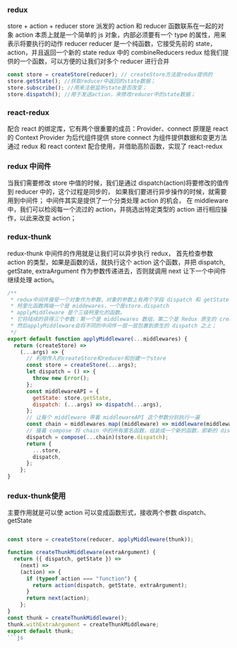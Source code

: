### redux

store + action + reducer
store 派发的 action 和 reducer 函数联系在一起的对象
action 本质上就是一个简单的 js 对象，内部必须要有一个 type 的属性，用来表示将要执行的动作
reducer reducer 是一个纯函数，它接受先前的 state，action，并且返回一个新的 state
redux 中的 combineReducers redux 给我们提供的一个函数，可以方便的让我们对多个 reducer 进行合并

```js
const store = createStore(reducer); // createStore方法是redux提供的
store.getState(); //获取reducer中返回的state数据；
store.subscribe(); //用来注册监听state是否改变；
store.dispatch(); //用于发送action，来修改reducer中的state数据；
```

### react-redux

配合 react 的绑定库，它有两个很重要的成员：Provider、connect 原理是 react 的 Context
Provider 为后代组件提供 store
connect 为组件提供数据和变更方法
通过 redux 和 react context 配合使用，并借助高阶函数，实现了 react-redux
### redux 中间件

当我们需要修改 store 中值的时候，我们是通过 dispatch(action)将要修改的值传到 reducer 中的，这个过程是同步的，
如果我们要进行异步操作的时候，就需要用到中间件；
中间件其实是提供了一个分类处理 action 的机会，
在 middleware 中，我们可以检阅每一个流过的 action，并挑选出特定类型的 action 进行相应操作，以此来改变 action；

### redux-thunk

redux-thunk 中间件的作用就是让我们可以异步执行 redux，
首先检查参数 action 的类型，如果是函数的话，就执行这个 action 这个函数，并把 dispatch, getState, extraArgument 作为参数传递进去，否则就调用 next 让下一个中间件继续处理 action。

```js
/**
 * redux中间件接受一个对象作为参数，对象的参数上有两个字段 dispatch 和 getState，分别代表着 Redux Store 上的两个同名函数。
 * 柯里化函数两端一个是 middewares，一个是store.dispatch
 * applyMiddleware 是个三级柯里化的函数。
 * 它将陆续的获得三个参数：第一个是 middlewares 数组，第二个是 Redux 原生的 createStore，最后一个是 reducer；
 * 然后applyMiddleware会将不同的中间件一层一层包裹到原生的 dispatch 之上；
 */
export default function applyMiddleware(...middlewares) {
  return (createStore) =>
    (...args) => {
      // 利用传入的createStore和reducer和创建一个store
      const store = createStore(...args);
      let dispatch = () => {
        throw new Error();
      };
      const middlewareAPI = {
        getState: store.getState,
        dispatch: (...args) => dispatch(...args),
      };
      // 让每个 middleware 带着 middlewareAPI 这个参数分别执行一遍
      const chain = middlewares.map((middleware) => middleware(middlewareAPI));
      // 接着 compose 将 chain 中的所有匿名函数，组装成一个新的函数，即新的 dispatch
      dispatch = compose(...chain)(store.dispatch);
      return {
        ...store,
        dispatch,
      };
    };
}
```





### redux-thunk使用

主要作用就是可以使 action 可以变成函数形式，接收两个参数 dispatch、getState

````js

const store = createStore(reducer, applyMiddleware(thunk));

function createThunkMiddleware(extraArgument) {
  return ({ dispatch, getState }) =>
    (next) =>
    (action) => {
      if (typeof action === "function") {
        return action(dispatch, getState, extraArgument);
      }
      return next(action);
    };
}
const thunk = createThunkMiddleware();
thunk.withExtraArgument = createThunkMiddleware;
export default thunk;
```js
````
